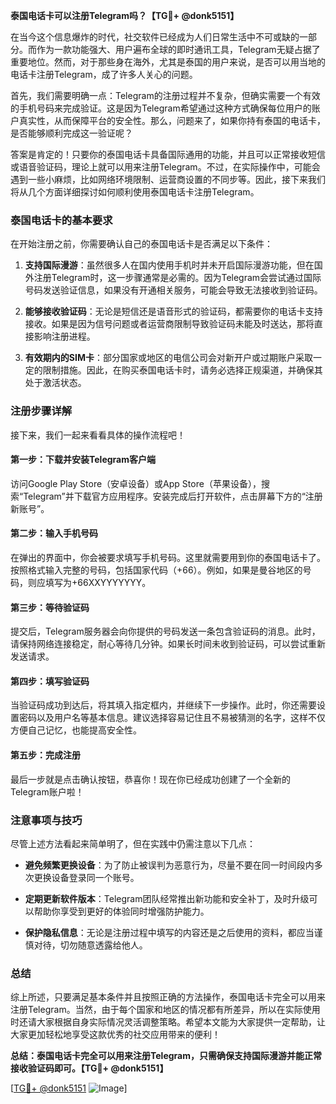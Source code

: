 **泰国电话卡可以注册Telegram吗？【TG💪+ @donk5151】**

在当今这个信息爆炸的时代，社交软件已经成为人们日常生活中不可或缺的一部分。而作为一款功能强大、用户遍布全球的即时通讯工具，Telegram无疑占据了重要地位。然而，对于那些身在海外，尤其是泰国的用户来说，是否可以用当地的电话卡注册Telegram，成了许多人关心的问题。

首先，我们需要明确一点：Telegram的注册过程并不复杂，但确实需要一个有效的手机号码来完成验证。这是因为Telegram希望通过这种方式确保每位用户的账户真实性，从而保障平台的安全性。那么，问题来了，如果你持有泰国的电话卡，是否能够顺利完成这一验证呢？

答案是肯定的！只要你的泰国电话卡具备国际通用的功能，并且可以正常接收短信或语音验证码，理论上就可以用来注册Telegram。不过，在实际操作中，可能会遇到一些小麻烦，比如网络环境限制、运营商设置的不同步等。因此，接下来我们将从几个方面详细探讨如何顺利使用泰国电话卡注册Telegram。

### 泰国电话卡的基本要求

在开始注册之前，你需要确认自己的泰国电话卡是否满足以下条件：

1. **支持国际漫游**：虽然很多人在国内使用手机时并未开启国际漫游功能，但在国外注册Telegram时，这一步骤通常是必需的。因为Telegram会尝试通过国际号码发送验证信息，如果没有开通相关服务，可能会导致无法接收到验证码。
   
2. **能够接收验证码**：无论是短信还是语音形式的验证码，都需要你的电话卡支持接收。如果是因为信号问题或者运营商限制导致验证码未能及时送达，那将直接影响注册进程。

3. **有效期内的SIM卡**：部分国家或地区的电信公司会对新开户或过期账户采取一定的限制措施。因此，在购买泰国电话卡时，请务必选择正规渠道，并确保其处于激活状态。

### 注册步骤详解

接下来，我们一起来看看具体的操作流程吧！

#### 第一步：下载并安装Telegram客户端
访问Google Play Store（安卓设备）或App Store（苹果设备），搜索“Telegram”并下载官方应用程序。安装完成后打开软件，点击屏幕下方的“注册新账号”。

#### 第二步：输入手机号码
在弹出的界面中，你会被要求填写手机号码。这里就需要用到你的泰国电话卡了。按照格式输入完整的号码，包括国家代码（+66）。例如，如果是曼谷地区的号码，则应填写为+66XXYYYYYYY。

#### 第三步：等待验证码
提交后，Telegram服务器会向你提供的号码发送一条包含验证码的消息。此时，请保持网络连接稳定，耐心等待几分钟。如果长时间未收到验证码，可以尝试重新发送请求。

#### 第四步：填写验证码
当验证码成功到达后，将其填入指定框内，并继续下一步操作。此时，你还需要设置密码以及用户名等基本信息。建议选择容易记住且不易被猜测的名字，这样不仅方便自己记忆，也能提高安全性。

#### 第五步：完成注册
最后一步就是点击确认按钮，恭喜你！现在你已经成功创建了一个全新的Telegram账户啦！

### 注意事项与技巧

尽管上述方法看起来简单明了，但在实践中仍需注意以下几点：

- **避免频繁更换设备**：为了防止被误判为恶意行为，尽量不要在同一时间段内多次更换设备登录同一个账号。
  
- **定期更新软件版本**：Telegram团队经常推出新功能和安全补丁，及时升级可以帮助你享受到更好的体验同时增强防护能力。

- **保护隐私信息**：无论是注册过程中填写的内容还是之后使用的资料，都应当谨慎对待，切勿随意透露给他人。

### 总结

综上所述，只要满足基本条件并且按照正确的方法操作，泰国电话卡完全可以用来注册Telegram。当然，由于每个国家和地区的情况都有所差异，所以在实际使用时还请大家根据自身实际情况灵活调整策略。希望本文能为大家提供一定帮助，让大家更加轻松地享受这款优秀的社交应用带来的便利！

**总结：泰国电话卡完全可以用来注册Telegram，只需确保支持国际漫游并能正常接收验证码即可。【TG💪+ @donk5151】**

[[TG💪+ @donk5151](https://t.me/s/donk5151) ![Image](https://i.postimg.cc/rwNCRYN7/Snipaste-2025-04-30-17-27-05.png)]